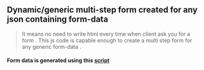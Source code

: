 ## Dynamic/generic multi-step form created for any json containing form-data
> It means no need to write html every time when client ask you for a form .
> This js code is capable enough to create a multi step form for any generic form-data .

#### Form data is generated using this [script](https://gist.github.com/garvitdelhi/9abbfb64341ed82317b028278e9827c0)
